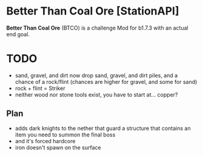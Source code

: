 # Better Than Coal Ore [StationAPI]
**Better Than Coal Ore** (BTCO) is a challenge Mod for b1.7.3 with an actual end goal.

# TODO
- sand, gravel, and dirt now drop sand, gravel, and dirt piles, and a chance of a rock/flint (chances are higher for gravel, and some for sand)
- rock + flint = Striker
- neither wood nor stone tools exist, you have to start at... copper?

## Plan
- adds dark knights to the nether that guard a structure that contains an item you need to summon the final boss
- and it's forced hardcore
- iron doesn't spawn on the surface